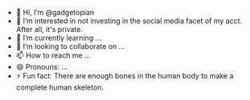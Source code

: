 - 👋 Hi, I’m @gadgetopian
- 👀 I’m interested in not investing in the social media facet of my acct.  After all, it's private.
- 🌱 I’m currently learning ...
- 💞️ I’m looking to collaborate on ...
- 📫 How to reach me ...
- 😄 Pronouns: ...
- ⚡ Fun fact: There are enough bones in the human body to make a complete human skeleton.


